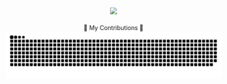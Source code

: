 
<div align="center">
  <h2> <img src="https://readme-typing-svg.demolab.com??font=Righteous&size=35&center=true&vCenter=true&width=500&height=70&duration=4000&lines=Hello+world+👋!!!;My+name+is+Finn+" /></h2>
  🐍 My Contributions 🐍
  <img alt="snake eating my contributions" src="https://raw.githubusercontent.com/Cotchi666/Cotchi666/output/github-contribution-grid-snake.svg" />
  </div>

